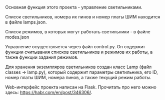 Основная функция этого проекта - управление светильниками.

Список светильников, номера их пинов и номер платы ШИМ находится в файле lamps.json.

Список режимов, в которых могут работать светильники - в файле modes.json

Управление осуществляется через файл control.py. Он содержит функции считывания списков светильников и режимов их работы, а также функции задания режимов.

Для хранения экземпляров светильников создан класс Lamp (файл classes -> lamp.py), который содержит параметры светильника, его ID, номер платы ШИМ, номера пинов, а также текущий режим работы.

Web-интерфейс проекта написан на Flask. Прочитать про него можно здесь: https://habr.com/en/post/346306/.